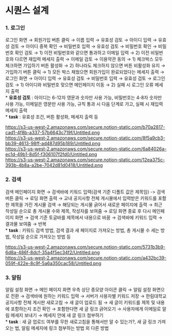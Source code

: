 # 시퀀스 설계

### 1. 로그인
로그인 화면 → 회원가입 버튼 클릭 → 이름 입력 → 유효성 검토 → 아이디 입력 → 유효성 검토 → 아이디 중복 확인 → 비밀번호 입력 → 유효성 검토 → 비밀번호 확인 → 비밀번호 확인 검토 → 1) 이전 비밀번호와 같으면 통과하고 이메일 입력 → 2) 이전 비밀번호와 다르면 재입력 메세지 출력 → 이메일 검토 → 이용약관 동의 → 1) 체크박스 모두 체크하면 가입하기 버튼 활성화 → 2) 하나라도 체크하지 않으면 버튼 비활성화 유지 → 가입하기 버튼 클릭 → 1) 모든 박스 채웠으면 회원가입이 완료되었다는 메세지 출력 → 로그인 화면 → 아이디 입력 → 유효성 검토 → 비밀번호 입력 → 유효성 검토 → 로그인 검토 → 1) 아이디와 비밀번호 맞으면 메인페이지 이동 → 2) 실패 시 로그인 오류 메세지 출력
<br>* **유효성 검토** : 아이디는 6-12자 영문과 숫자만 사용 가능, 비밀번호는 4-8자 숫자만 사용 가능, 이메일은 영문만 사용 가능, 규칙 통과 시 다음 단계로 가고, 실패 시 재입력 메세지 출력
<br> * **task** : 유효성 조건, 버튼 활성화, 메세지 출력 등

https://s3-us-west-2.amazonaws.com/secure.notion-static.com/b70a2817-cad1-4f8b-a337-57b6643c719f/Untitled.png
<br>
https://s3-us-west-2.amazonaws.com/secure.notion-static.com/8f5a9cb3-bb39-4613-98ff-ad487d95b189/Untitled.png
<br>
https://s3-us-west-2.amazonaws.com/secure.notion-static.com/6a84026a-ec1d-49b1-8d5f-f306107f2fd0/Untitled.png
<br>
https://s3-us-west-2.amazonaws.com/secure.notion-static.com/12ea375c-393b-4b8a-a2be-7042d81d0418/Untitled.png

### 2. 검색
검색 메인페이지 화면 → 검색바에 키워드 입력(검색 기준 디폴트 값은 제목임) -> 검색 버튼 클릭 → 로딩 화면 출력 → 교내 공지사항 전체 게시물에서 입력받은 키워드를 포함한 제목을 가진 게시물 검색 →  해당되는 게시물 긁어서 새로운 페이지에 출력 → 최근 작성일 순으로 총 게시물 수와 제목, 작성자를 보여줌 → 로딩 화면 종료 후 다시 메인페이지 화면 → 검색 기준 토글바를 제목에서 내용으로 바꿈 → 검색바에 키워드 입력 → 결과물 보여줌 → 반복
<br> * **task** : 키워드 검색 방법, 검색 결과 새 페이지로 가져오는 방법, 총 게시물 수 세는 방법, 작성일 순으로 가져오는 방법 등

https://s3-us-west-2.amazonaws.com/secure.notion-static.com/5731b3b9-6d8a-486f-8dcf-35a4f5ec34f2/Untitled.png
<br>
https://s3-us-west-2.amazonaws.com/secure.notion-static.com/a432bc39-059f-422e-8c9f-5a6a350cac58/Untitled.png

### 3. 알림
알림 설정 화면 → 메인 페이지 화면 우측 상단 종모양 아이콘 클릭 → 알림 설정 화면으로 전환 → 검색바에 원하는 키워드 입력 → 서버가 사용자별 키워드 저장 → 한림대학교 공지사항 전체 게시판 새로고침 → 새 글이 업로드 됨 → 새 글이 키워드를 제목 및 내용에 포함하는지 조건 확인 → 포함한다면 새 글 링크 긁어오기 → 사용자에게 이메일로 알림 메세지 보내기 → 메세지 안에 새 글 링크 첨부하기
<br> * **task** : 새 글 업로드 여부를 무한 새로고침을 통해서만 알 수 있는가?, 새 글 링크 가져오는 법, 알림 메세지에 링크 첨부하는 방법 외 다른 방법
